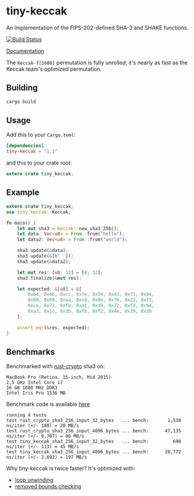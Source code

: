 # tiny-keccak

An implementation of the FIPS-202-defined SHA-3 and SHAKE functions.

[![Build Status][travis-image]][travis-url]

[travis-image]: https://travis-ci.org/debris/tiny-keccak.svg?branch=master
[travis-url]: https://travis-ci.org/debris/tiny-keccak

[Documentation](http://debris.github.io/tiny-keccak/tiny_keccak/index.html)

The `Keccak-f[1600]` permutation is fully unrolled; it's nearly as fast
as the Keccak team's optimized permutation.

## Building

```bash
cargo build
```

## Usage

Add this to your `Cargo.toml`:

```toml
[dependencies]
tiny-keccak = "1.1"
```

and this to your crate root:

```rust
extern crate tiny_keccak;
```

## Example

```rust
extern crate tiny_keccak;
use tiny_keccak::Keccak;

fn main() {
    let mut sha3 = Keccak::new_sha3_256();
    let data: Vec<u8> = From::from("hello");
    let data2: Vec<u8> = From::from("world");

    sha3.update(&data);
    sha3.update(&[b' ']);
    sha3.update(&data2);

    let mut res: [u8; 32] = [0; 32];
    sha3.finalize(&mut res);

    let expected: &[u8] = &[
        0x64, 0x4b, 0xcc, 0x7e, 0x56, 0x43, 0x73, 0x04,
        0x09, 0x99, 0xaa, 0xc8, 0x9e, 0x76, 0x22, 0xf3,
        0xca, 0x71, 0xfb, 0xa1, 0xd9, 0x72, 0xfd, 0x94,
        0xa3, 0x1c, 0x3b, 0xfb, 0xf2, 0x4e, 0x39, 0x38
    ];

    assert_eq!(&res, expected);
}
```

## Benchmarks

Benchmarked with [rust-crypto](https://github.com/DaGenix/rust-crypto) sha3 on:

```
MacBook Pro (Retina, 15-inch, Mid 2015)
2,5 GHz Intel Core i7
16 GB 1600 MHz DDR3
Intel Iris Pro 1536 MB
```

Benchmark code is available [here](https://github.com/debris/tiny-keccak/blob/master/comparison/benches/sha3.rs)

```
running 4 tests
test rust_crypto_sha3_256_input_32_bytes   ... bench:       1,538 ns/iter (+/- 180) = 20 MB/s
test rust_crypto_sha3_256_input_4096_bytes ... bench:      47,135 ns/iter (+/- 8,707) = 86 MB/s
test tiny_keccak_sha3_256_input_32_bytes   ... bench:         698 ns/iter (+/- 113) = 45 MB/s
test tiny_keccak_sha3_256_input_4096_bytes ... bench:      20,772 ns/iter (+/- 2,692) = 197 MB/s
```

Why tiny-keccak is twice faster? It's optimized with:
- [loop unwinding](https://en.wikipedia.org/wiki/Loop_unrolling)
- [removed bounds checking](https://en.wikipedia.org/wiki/Bounds_checking)
